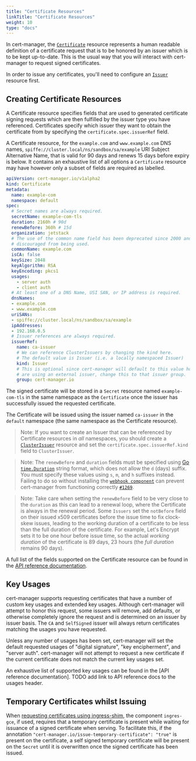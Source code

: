 ```yaml
---
title: "Certificate Resources"
linkTitle: "Certificate Resources"
weight: 10
type: "docs"
---
```


In cert-manager, the [`Certificate`](../../concepts/certificate/) resource
represents a human readable definition of a certificate request that is to be
honored by an issuer which is to be kept up-to-date. This is the usual way that
you will interact with cert-manager to request signed certificates.

In order to issue any certificates, you'll need to configure an
[`Issuer`](../../configuration/) resource first.


## Creating Certificate Resources

A Certificate resource specifies fields that are used to generated certificate
signing requests which are then fulfilled by the issuer type you have
referenced. Certificates specify which issuer they want to obtain the
certificate from by specifying the `certificate.spec.issuerRef` field.

A Certificate resource, for the `example.com` and `www.example.com` DNS names,
`spiffe://cluster.local/ns/sandbox/sa/example` URI Subject Alternative Name,
that is valid for 90 days and renews 15 days before expiry is below. It contains
an exhaustive list of all options a `Certificate` resource may have however only
a subset of fields are required as labelled.

```yaml
apiVersion: cert-manager.io/v1alpha2
kind: Certificate
metadata:
  name: example-com
  namespace: default
spec:
  # Secret names are always required.
  secretName: example-com-tls
  duration: 2160h # 90d
  renewBefore: 360h # 15d
  organization: jetstack
  # The use of the common name field has been deprecated since 2000 and is
  # discouraged from being used.
  commonName: example.com
  isCA: false
  keySize: 2048
  keyAlgorithm: RSA
  keyEncoding: pkcs1
  usages:
    - server auth
    - client auth
  # At least one of a DNS Name, USI SAN, or IP address is required.
  dnsNames:
  - example.com
  - www.example.com
  uriSANs:
  - spiffe://cluster.local/ns/sandbox/sa/example
  ipAddresses:
  - 192.168.0.5
  # Issuer references are always required.
  issuerRef:
    name: ca-issuer
    # We can reference ClusterIssuers by changing the kind here.
    # The default value is Issuer (i.e. a locally namespaced Issuer)
    kind: Issuer
    # This is optional since cert-manager will default to this value however if you
    # are using an external issuer, change this to that issuer group.
    group: cert-manager.io
```

The signed certificate will be stored in a `Secret` resource named
`example-com-tls` in the same namespace as the `Certificate` once the issuer has
successfully issued the requested certificate.

The Certificate will be issued using the issuer named `ca-issuer` in the
`default` namespace (the same namespace as the Certificate resource).

> Note: If you want to create an Issuer that can be referenced by Certificate
> resources in *all* namespaces, you should create a
> [`ClusterIssuer`](../../configuration/) resource and set the
> `certificate.spec.issuerRef.kind` field to `ClusterIssuer`.



> Note: The `renewBefore` and `duration` fields must be specified using [Go
> `time.Duration`](https://golang.org/pkg/time/#ParseDuration) string format,
> which does not allow the `d` (days) suffix. You must specify these values
> using `s`, `m`, and `h` suffixes instead. Failing to do so without installing
> the [`webhook component`](../../concepts/webhook/) can prevent cert-manager
> from functioning correctly
> [`#1269`](https://github.com/jetstack/cert-manager/issues/1269).


> Note: Take care when setting the `renewBefore` field to be very close to the
> `duration` as this can lead to a renewal loop, where the Certificate is always
> in the renewal period. Some `Issuers` set the `notBefore` field on their
> issued x509 certificates before the issue time to fix clock-skew issues,
> leading to the working duration of a certificate to be less than the full
> duration of the certificate. For example, Let's Encrypt sets it to be one hour
> before issue time, so the actual *working duration* of the certificate is 89
> days, 23 hours (the *full duration* remains 90 days).

A full list of the fields supported on the Certificate resource can be found in
the [API reference documentation](https://docs.cert-manager.io/en/release-0.11/reference/api-docs/#certificatespec-v1alpha2).

## Key Usages

cert-manager supports requesting certificates that have a number of custom key
usages and extended key usages. Although cert-manager will attempt to honor this
request, some issuers will remove, add defaults, or otherwise completely ignore
the request and is determined on an issuer by issuer basis. The `CA` and
`SelfSigned` issuer will always return certificates matching the usages you have
requested.

Unless any number of usages has been set, cert-manager will set the default
requested usages of "digital signature", "key encipherment", and "server auth".
cert-manager will not attempt to request a new certificate if the current
certificate does not match the current key usages set.

An exhaustive list of supported key usages can be found in the [API reference
documentation]. TODO add link to API reference docs to the usages header.

## Temporary Certificates whilst Issuing

When [requesting certificates using ingress-shim](../ingress/), the component
`ingres-gce`, if used, requires that a temporary certificate is present while
waiting for issuance of a signed certificate when serving. To facilitate this,
if the annotation `"cert-manager.io/issue-temporary-certificate": "true"` is
present on the certificate, a self signed temporary certificate will be present
on the `Secret` until it is overwritten once the signed certificate has been
issued.
